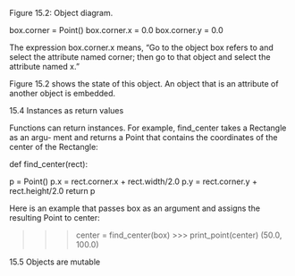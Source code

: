 Figure 15.2: Object diagram.

box.corner = Point() box.corner.x = 0.0 box.corner.y = 0.0

The expression box.corner.x means, “Go to the object box refers to and select the attribute named corner; then go to that object and select the attribute named x.”

Figure 15.2 shows the state of this object. An object that is an attribute of another object is embedded.

15.4 Instances as return values

Functions can return instances. For example, find_center takes a Rectangle as an argu- ment and returns a Point that contains the coordinates of the center of the Rectangle:

def find_center(rect):

p = Point() p.x = rect.corner.x + rect.width/2.0 p.y = rect.corner.y + rect.height/2.0 return p

Here is an example that passes box as an argument and assigns the resulting Point to center:

>>> center = find_center(box) >>> print_point(center) (50.0, 100.0)

15.5 Objects are mutable